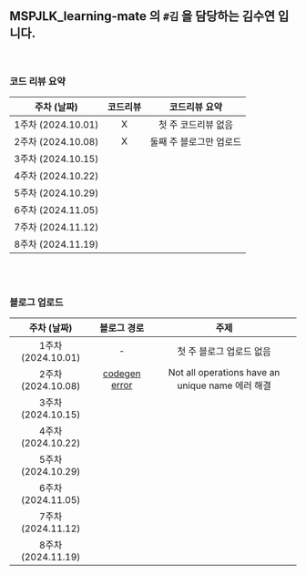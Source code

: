 ## MSPJLK_learning-mate 의 `#김` 을 담당하는 김수연 입니다.

<br />

### 코드 리뷰 요약

|    주차 (날짜)     | 코드리뷰 |      코드리뷰 요약      |
| :----------------: | :------: | :---------------------: |
| 1주차 (2024.10.01) |    X     |   첫 주 코드리뷰 없음   |
| 2주차 (2024.10.08) |    X     | 둘째 주 블로그만 업로드 |
| 3주차 (2024.10.15) |          |                         |
| 4주차 (2024.10.22) |          |                         |
| 5주차 (2024.10.29) |          |                         |
| 6주차 (2024.11.05) |          |                         |
| 7주차 (2024.11.12) |          |                         |
| 8주차 (2024.11.19) |          |                         |

<br /><br />

### 블로그 업로드

|    주차 (날짜)     |                                                  블로그 경로                                                   |                       주제                       |
| :----------------: | :------------------------------------------------------------------------------------------------------------: | :----------------------------------------------: |
| 1주차 (2024.10.01) |                                                       -                                                        |             첫 주 블로그 업로드 없음             |
| 2주차 (2024.10.08) | [codegen error](https://let-d0-study.tistory.com/entry/GraphQL-Codegen-Not-all-operations-have-an-unique-name) | Not all operations have an unique name 에러 해결 |
| 3주차 (2024.10.15) |                                                                                                                |                                                  |
| 4주차 (2024.10.22) |                                                                                                                |                                                  |
| 5주차 (2024.10.29) |                                                                                                                |                                                  |
| 6주차 (2024.11.05) |                                                                                                                |                                                  |
| 7주차 (2024.11.12) |                                                                                                                |                                                  |
| 8주차 (2024.11.19) |                                                                                                                |                                                  |
